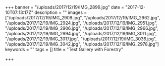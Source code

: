 +++
banner = "/uploads/2017/12/19/IMG_2899.jpg"
date = "2017-12-10T07:13:17Z"
description = ""
images = ["/uploads/2017/12/19/IMG_2908.jpg", "/uploads/2017/12/19/IMG_2962.jpg", "/uploads/2017/12/19/IMG_2924.jpg", "/uploads/2017/12/19/IMG_2951.jpg", "/uploads/2017/12/19/IMG_2906.jpg", "/uploads/2017/12/19/IMG_2966.jpg", "/uploads/2017/12/19/IMG_2994.jpg", "/uploads/2017/12/19/IMG_3011.jpg", "/uploads/2017/12/19/IMG_3017.jpg", "/uploads/2017/12/19/IMG_3036.jpg", "/uploads/2017/12/19/IMG_3042.jpg", "/uploads/2017/12/19/IMG_2978.jpg"]
keywords = ""
tags = []
title = "Test Gallery with Forestry"

+++
